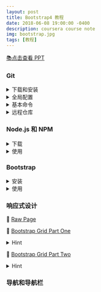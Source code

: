 ```yaml
---
layout: post
title: Bootstrap4 教程
date: 2018-06-08 19:00:00 -0400
description: coursera course note
img: bootstrap.jpg
tags: [教程]
---
```

    

<a href="{{ site.url }}{{ site.baseurl }}/powerpoint/2018-06-10-bootstrap4" target="_blank">📚点击查看 PPT</a>

### Git

<details> 

<summary>下载和安装</summary>

<ul><li style="list-style-type: none">前往 <a href="https://git-scm.com/downloads" target="_blank">https://git-scm.com/downloads</a> 下载安装包，根据提示安装</li></ul>

</details>


<details> 

<summary>全局配置</summary>

<ul><li style="list-style-type: none"><code>git --version</code> 检查是否成功安装</li>
    <li style="list-style-type: none"><code>git config --global user.name "Your Name"</code> 配置用户名</li>
    <li style="list-style-type: none"><code>git config --global user.email (your email address)</code> 配置邮箱</li>
    <li style="list-style-type: none"><code>git config --list</code> 查看默认全局配置</li></ul>

</details>

<details> 

<summary>基本命令</summary>

<ul><li style="list-style-type: none"><code>git init</code> 初始化</li>
<li style="list-style-type: none"><code>git status</code> 检查状态</li>
<li style="list-style-type: none"><code>git add .</code> 将代码添加到暂存区</li>
<li style="list-style-type: none"><code>git commit -m "first commit"</code> 提交代码</li>
<li style="list-style-type: none"><code>git log --oneline</code> 查看提交历史</li>
<li style="list-style-type: none"><code>git checkout (second commit's number) index.html</code> 撤销修改</li>
<li style="list-style-type: none"><code>git reset HEAD index.html</code></li> 
<li style="list-style-type: none"><code>git checkout -- index.html</code> 回退到当前</li></ul>

</details>

<details> 
    
<summary>远程仓库</summary>

<ul><li style="list-style-type: none">注册 <a href="https://bitbucket.org" target="_blank">Bitbucket</a> 或 <a href="https://github.com" target="_blank">GitHub</a> 账户</li>
<li style="list-style-type: none">设置一个新的 Git 远程仓库，记录 URL</li>
<li style="list-style-type: none"><code>git remote add origin (repository URL)</code> 关联本地仓库与远程仓库</li>
<li style="list-style-type: none"><code>git push -u origin master</code> 上传本地当前分支代码到 master 分支</li>
<li style="list-style-type: none"><code>git clone (repository URL)</code> 拷贝到本地</li></ul>

</details>



### Node.js 和 NPM

<details> 

<summary>下载</summary>

<ul><li style="list-style-type: none">从 <a href=" https://nodejs.org" target="_blank"> https://nodejs.org</a> 下载安装包</li>
<li style="list-style-type: none">使用 <code>node -v</code> 和 <code>npm -v</code> 检查是否成功安装</li></ul>

</details> 


<details> 

<summary>使用</summary>

<ul><li style="list-style-type: none">生成 <code>package.json</code>: <code>npm init</code>, entry point 设置成 <code>index.html</code></li>
<li style="list-style-type: none">安装 lite-server: <code>npm install lite-server --save-dev</code></li>
<li style="list-style-type: none">在 <code>package.jason</code> 的 <code>&lt;script&gt;</code> 中添加两行</li>
<ul>
    <li style="list-style-type: none"><code>"start": "npm run lite"</code></li>
    <li style="list-style-type: none"><code>"lite": "lite-server"</code></li>    
</ul>
<li style="list-style-type: none">启动 lite-server: npm start</code></li>
<li style="list-style-type: none">生成 <code>.gitignore</code></li></ul>

</details> 


### Bootstrap

<details> 

<summary>安装</summary>

<ul>
<li style="list-style-type: none"><code>npm install bootstrap@4.0.0 --save</code></li>
<li style="list-style-type: none"><code>npm install jquery@3.3.1 popper.js@1.12.9 --save</code></li>
</ul>

</details>


<details> 

<summary>使用</summary>

<br>

<li style="list-style-type: none"><code>&lt;head&gt;</code>内：</li>
    
<ul>
    <li style="list-style-type: none"><code>&lt;meta charset="utf-8"&gt;</code></li>
    <li style="list-style-type: none"><code>&lt;meta name="viewport" content="width=device-width, initial-scale=1, shrink-to-fit=no"&gt;</code></li>
    <li style="list-style-type: none"><code>&lt;meta http-equiv="x-ua-compatible" content="ie=edge"&gt;</code></li>
    <li style="list-style-type: none"><code>&lt;link rel="stylesheet" href="node_modules/bootstrap/dist/css/bootstrap.min.css"&gt;</code></li>

</ul>

<li style="list-style-type: none"><code>&lt;body&gt;</code>结束前：</li>

<ul>
    <li style="list-style-type: none"><code>&lt;script src="node_modules/jquery/dist/jquery.slim.min.js"&gt;&lt;/script&gt;</code></li>
    <li style="list-style-type: none"><code>&lt;script src="node_modules/popper.js/dist/umd/popper.min.js"&gt;&lt;/script&gt;</code></li>
    <li style="list-style-type: none"><code>&lt;script src="node_modules/bootstrap/dist/js/bootstrap.min.js">&lt;/script&gt;</code></li>
</ul>

</details>


### 响应式设计

📜 <a href="{{ site.url }}{{ site.baseurl }}/exercise/index.html" target="_blank">Raw Page</a>


📜 <a href="{{ site.url }}{{ site.baseurl }}/exercise/Bootstrap-Grid-Part-One.html" target="_blank">Bootstrap Grid Part One</a>

<details> 

<summary>Hint</summary>

<ul>

<li>Using a Container class</li>
<li>Dividing the content into rows</li>
<li>Creating a Jumbotron</li>
<li>Creating a footer</li>
<li>Applying column classes within each row</li>
<li>Using Order and Offset with column layout classes</li>

</ul>

</details>



📜 <a href="{{ site.url }}{{ site.baseurl }}/exercise/Bootstrap-Grid-Part-Two.html" target="_blank">Bootstrap Grid Part Two</a>

<details> 

<summary>Hint</summary>

<ul>

<li>List styles: <code>list-unstyled</code></li>
<li>Using Custom CSS classes</li>
<li>Vertically Centering the Content: <code>align-self-center</code></li>
<li>Horizontally Centering the Content: <code>justify-content-center</code></li>

</ul>

</details>




### 导航和导航栏

